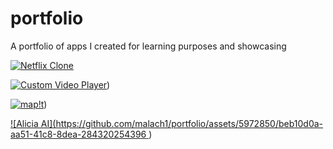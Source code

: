 # portfolio
A portfolio of apps I created for learning purposes and showcasing


[![Netflix Clone](https://github.com/malach1/portfolio/assets/5972850/a9805453-5e73-4e0c-897e-d4fc0aecfbdb)]([https://example.com/path/to/your/video.mp4](https://github.com/malach1/portfolio/assets/5972850/a9805453-5e73-4e0c-897e-d4fc0aecfbdb))


[![Custom Video Player](https://github.com/malach1/portfolio/assets/5972850/2c5d8c35-1934-4b0d-ae4a-50bbbd769835)]([https://github.com/malach1/portfolio/assets/5972850/2c5d8c35-1934-4b0d-ae4a-50bbbd769835))


[![map!t](https://github.com/malach1/portfolio/assets/5972850/4b85f115-c445-4f71-a884-1a53dee56eae)]([https://github.com/malach1/portfolio/assets/5972850/4b85f115-c445-4f71-a884-1a53dee56eae))


[![Alicia AI](https://github.com/malach1/portfolio/assets/5972850/beb10d0a-aa51-41c8-8dea-284320254396
](https://github.com/malach1/portfolio/assets/5972850/beb10d0a-aa51-41c8-8dea-284320254396
))
